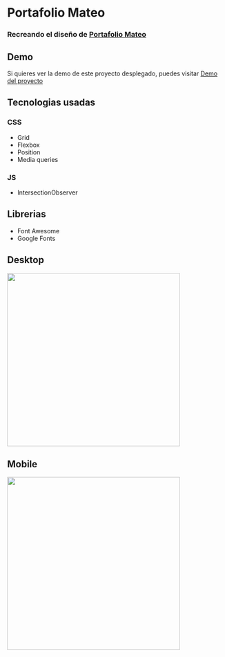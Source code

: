 # Portafolio Mateo
### Recreando el diseño de [Portafolio Mateo](https://leonidasesteban.com/proyectos/portafolio-mateo)

## Demo
Si quieres ver la demo de este proyecto desplegado, puedes visitar [Demo del proyecto](https://github.com/azael1412/portafolio-mateo)



## Tecnologias usadas

### CSS
- Grid
- Flexbox
- Position
- Media queries
### JS
- IntersectionObserver

## Librerias
- Font Awesome
- Google Fonts
  
## Desktop
<img width="400px"  src="https://raw.githubusercontent.com/uxcristopher/imagenes/main/Readmes/Portafolio%20Mateo/Desktop.png" />


## Mobile

<img width="400px" src="https://raw.githubusercontent.com/uxcristopher/imagenes/main/Readmes/Portafolio%20Mateo/Mobile.png" />
